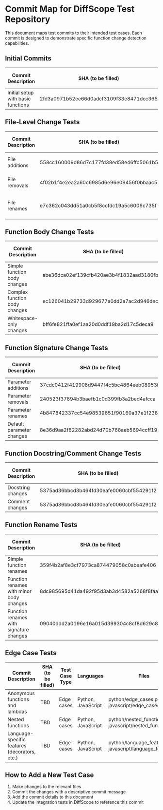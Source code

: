 # Commit Map for DiffScope Test Repository

This document maps test commits to their intended test cases. Each commit is designed to demonstrate specific function change detection capabilities.

## Initial Commits

| Commit Description | SHA (to be filled) | Test Case Type | Languages | Files |
|-------------------|-------------------|---------------|-----------|-------|
| Initial setup with basic functions | 2fd3a0971b52ee66d0adcf3109f33e8471dcc365 | Baseline | Python, JavaScript | python/basic_functions.py, javascript/basic_functions.js |

## File-Level Change Tests

| Commit Description | SHA (to be filled) | Test Case Type | Languages | Files |
|-------------------|-------------------|---------------|-----------|-------|
| File additions | 558cc160009d86d7c177fd38ed58e46ffc5061b5 | File-level changes | Python, JavaScript | python/util_functions.py, javascript/util_functions.js |
| File removals | 4f02b1f4e2ea2a60c6985d6e96e09456f0bbaac5 | File-level changes | Python, JavaScript | python/to_be_removed.py, javascript/to_be_removed.js |
| File renames | e7c362c043dd51a0cb5f8ccfdc19a5c6006c735f | File-level changes | Python, JavaScript | python/old_name.py → python/new_name.py, javascript/old_name.js → javascript/new_name.js |

## Function Body Change Tests

| Commit Description | SHA (to be filled) | Test Case Type | Languages | Files |
|-------------------|-------------------|---------------|-----------|-------|
| Simple function body changes | abe36dca02ef139cfb420ae3b4f1832aad3180fb | Body changes | Python, JavaScript | python/basic_functions.py, javascript/basic_functions.js |
| Complex function body changes | ec126041b29733d929677a0dd2a7ac2d946deca0 | Body changes | Python, JavaScript | python/complex_functions.py, javascript/complex_functions.js |
| Whitespace-only changes | bff6fe821ffa0ef1aa20d0ddf19ba2d17c5deca9 | Body changes | Python, JavaScript | python/whitespace_changes.py, javascript/whitespace_changes.js |

## Function Signature Change Tests

| Commit Description | SHA (to be filled) | Test Case Type | Languages | Files |
|-------------------|-------------------|---------------|-----------|-------|
| Parameter additions | 37cdc0412f419908d9447f4c5bc4864eeb08953f | Signature changes | Python, JavaScript | python/signature_changes.py, javascript/signature_changes.js |
| Parameter removals | 240523f37894b3baefb1c0d399fb3a2bed4afcca | Signature changes | Python, JavaScript | python/signature_changes.py, javascript/signature_changes.js |
| Parameter renames | 4b847842337cc54e98539651f90160a37e1f2383 | Signature changes | Python, JavaScript | python/signature_changes.py, javascript/signature_changes.js |
| Default parameter changes | 8e36d9aa2f82282abd24d70b768aeb5694ccff19 | Signature changes | Python, JavaScript | python/signature_changes.py, javascript/signature_changes.js |

## Function Docstring/Comment Change Tests

| Commit Description | SHA (to be filled) | Test Case Type | Languages | Files |
|-------------------|-------------------|---------------|-----------|-------|
| Docstring changes | 5375ad36bbcd3b464fd30eafe0060cbf554291f2 | Docstring changes | Python | python/docstring_changes.py |
| Comment changes | 5375ad36bbcd3b464fd30eafe0060cbf554291f2 | Docstring changes | JavaScript | javascript/comment_changes.js |

## Function Rename Tests

| Commit Description | SHA (to be filled) | Test Case Type | Languages | Files |
|-------------------|-------------------|---------------|-----------|-------|
| Simple function renames | 359f4b2af8e3cf7973ca874479058c0abeafe406 | Renamed functions | Python, JavaScript | python/renamed_functions.py, javascript/renamed_functions.js |
| Function renames with minor body changes | 8dc985695d41da492f95d3ab3d4582a5268f8faa | Renamed functions | Python, JavaScript | python/renamed_functions.py, javascript/renamed_functions.js |
| Function renames with signature changes | 09040ddd2a0196e16a015d399304c8cf8d629c82 | Renamed functions | Python, JavaScript | python/renamed_functions.py, javascript/renamed_functions.js |

## Edge Case Tests

| Commit Description | SHA (to be filled) | Test Case Type | Languages | Files |
|-------------------|-------------------|---------------|-----------|-------|
| Anonymous functions and lambdas | TBD | Edge cases | Python, JavaScript | python/edge_cases.py, javascript/edge_cases.js |
| Nested functions | TBD | Edge cases | Python, JavaScript | python/nested_functions.py, javascript/nested_functions.js |
| Language-specific features (decorators, etc.) | TBD | Edge cases | Python, JavaScript | python/language_features.py, javascript/language_features.js |

## How to Add a New Test Case

1. Make changes to the relevant files
2. Commit the changes with a descriptive commit message
3. Add the commit details to this document
4. Update the integration tests in DiffScope to reference this commit 
